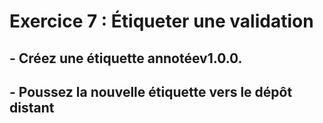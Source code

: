 # Exercice 7 : Étiqueter une validation

## - Créez une étiquette annotéev1.0.0.

## - Poussez la nouvelle étiquette vers le dépôt distant